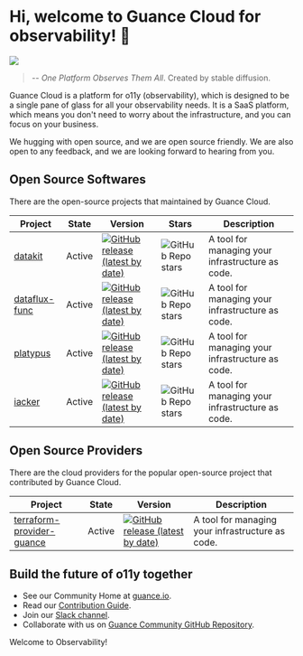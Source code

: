 # Hi, welcome to Guance Cloud for observability! 🎉

![](../artwork/banner-global.png)

> -- *One Platform Observes Them All*.
> Created by stable diffusion.

Guance Cloud is a platform for o11y (observability), which is designed to be a single pane of glass for all your observability needs. It is a SaaS platform, which means you don't need to worry about the infrastructure, and you can focus on your business.

We hugging with open source, and we are open source friendly. We are also open to any feedback, and we are looking forward to hearing from you.

## Open Source Softwares

There are the open-source projects that maintained by Guance Cloud.

| Project | State | Version | Stars | Description |
| ------- | ----- | ---- | ---- | ----------- |
| [datakit](https://github.com/GuanceCloud/datakit) | Active | [![GitHub release (latest by date)](https://img.shields.io/github/v/release/GuanceCloud/datakit)](https://github.com/GuanceCloud/datakit/releases) | ![GitHub Repo stars](https://img.shields.io/github/stars/GuanceCloud/datakit?style=social&logo=github) |A tool for managing your infrastructure as code. |
| [dataflux-func](https://github.com/GuanceCloud/dataflux-func) | Active | [![GitHub release (latest by date)](https://img.shields.io/github/v/release/GuanceCloud/dataflux-func)](https://github.com/GuanceCloud/dataflux-func/releases) | ![GitHub Repo stars](https://img.shields.io/github/stars/GuanceCloud/dataflux-func?style=social&logo=github) |A tool for managing your infrastructure as code. |
| [platypus](https://github.com/GuanceCloud/platypus) | Active | [![GitHub release (latest by date)](https://img.shields.io/github/v/release/GuanceCloud/platypus)](https://github.com/GuanceCloud/platypus/releases) | ![GitHub Repo stars](https://img.shields.io/github/stars/GuanceCloud/platypus?style=social&logo=github) |A tool for managing your infrastructure as code. |
| [iacker](https://github.com/GuanceCloud/iacker) | Active | [![GitHub release (latest by date)](https://img.shields.io/github/v/release/GuanceCloud/iacker)](https://github.com/GuanceCloud/iacker/releases) | ![GitHub Repo stars](https://img.shields.io/github/stars/GuanceCloud/iacker?style=social&logo=github) |A tool for managing your infrastructure as code. |

## Open Source Providers

There are the cloud providers for the popular open-source project that contributed by Guance Cloud.

| Project | State | Version | Description |
| ------- | ----- | ---- | ----------- |
| [terraform-provider-guance](https://github.com/GuanceCloud/terraform-provider-guance) | Active | [![GitHub release (latest by date)](https://img.shields.io/github/v/release/GuanceCloud/terraform-provider-guance)](https://github.com/GuanceCloud/terraform-provider-guance/releases) |A tool for managing your infrastructure as code. |

## Build the future of o11y together

* See our Community Home at [guance.io](https://guance.io).
* Read our [Contribution Guide](https://guance.io/contribution-guide/).
* Join our [Slack channel](https://join.slack.com/t/guancecloud/shared_invite/zt-1ldmfw7t3-OrloE4cFtoMoivklV1kM3A).
* Collaborate with us on [Guance Community GitHub Repository](https://github.com/GuanceCloud/community).

Welcome to Observability!
